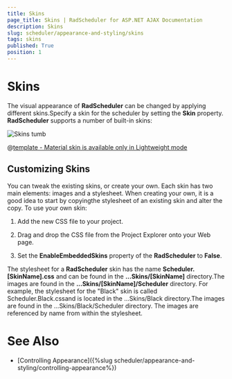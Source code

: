 ```yaml
---
title: Skins
page_title: Skins | RadScheduler for ASP.NET AJAX Documentation
description: Skins
slug: scheduler/appearance-and-styling/skins
tags: skins
published: True
position: 1
---
```


# Skins



The visual appearance of **RadScheduler** can be changed by applying different skins.Specify a skin for the scheduler by setting the **Skin** property. **RadScheduler** supports a number of built-in skins:

![Skins tumb](images/scheduler-skins.png) 


 @[template - Material skin is available only in Lightweight mode](/_templates/common/skins-notes.md#material-only-in-lightweight) 




## Customizing Skins

You can tweak the existing skins, or create your own. Each skin has two main elements: images and a stylesheet. When creating your own, it is a good idea to start by copyingthe stylesheet of an existing skin and alter the copy. To use your own skin:

1. Add the new CSS file to your project.

1. Drag and drop the CSS file from the Project Explorer onto your Web page.

1. Set the **EnableEmbeddedSkins** property of the **RadScheduler** to **False**.

The stylesheet for a **RadScheduler** skin has the name **Scheduler.[SkinName].css** and can be found in the **...Skins/[SkinName]** directory.The images are found in the **...Skins/[SkinName]/Scheduler** directory. For example, the stylesheet for the "Black" skin is called Scheduler.Black.cssand is located in the ...Skins/Black directory.The images are found in the ...Skins/Black/Scheduler directory. The images are referenced by name from within the stylesheet.

# See Also

 * [Controlling Appearance]({%slug scheduler/appearance-and-styling/controlling-appearance%})
